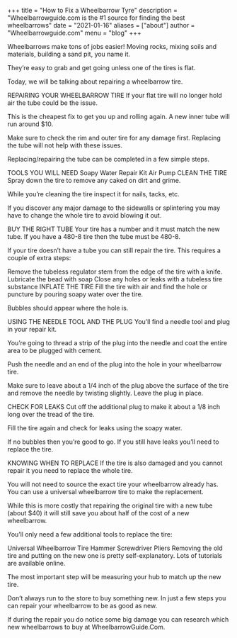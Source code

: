+++
title = "How to Fix a Wheelbarrow Tyre"
description = "Wheelbarrowguide.com is the #1 source for finding the best wheelbarrows"
date = "2021-01-16"
aliases = ["about"]
author = "Wheelbarrowguide.com"
menu = "blog"
+++



Wheelbarrows make tons of jobs easier! Moving rocks, mixing soils and materials, building a sand pit, you name it.

They’re easy to grab and get going unless one of the tires is flat.

Today, we will be talking about repairing a wheelbarrow tire.

REPAIRING YOUR WHEELBARROW TIRE
If your flat tire will no longer hold air the tube could be the issue.

This is the cheapest fix to get you up and rolling again. A new inner tube will run around $10.

Make sure to check the rim and outer tire for any damage first. Replacing the tube will not help with these issues.

Replacing/repairing the tube can be completed in a few simple steps.

TOOLS YOU WILL NEED
Soapy Water
Repair Kit
Air Pump
CLEAN THE TIRE
Spray down the tire to remove any caked on dirt and grime.

While you’re cleaning the tire inspect it for nails, tacks, etc.

If you discover any major damage to the sidewalls or splintering you may have to change the whole tire to avoid blowing it out.

BUY THE RIGHT TUBE
Your tire has a number and it must match the new tube. If you have a 480-8 tire then the tube must be 480-8.

If your tire doesn’t have a tube you can still repair the tire. This requires a couple of extra steps:

Remove the tubeless regulator stem from the edge of the tire with a knife.
Lubricate the bead with soap
Close any holes or leaks with a tubeless tire substance
INFLATE THE TIRE
Fill the tire with air and find the hole or puncture by pouring soapy water over the tire.

Bubbles should appear where the hole is.

USING THE NEEDLE TOOL AND THE PLUG
You’ll find a needle tool and plug in your repair kit.

You’re going to thread a strip of the plug into the needle and coat the entire area to be plugged with cement.

Push the needle and an end of the plug into the hole in your wheelbarrow tire.

Make sure to leave about a 1/4 inch of the plug above the surface of the tire and remove the needle by twisting slightly. Leave the plug in place.

CHECK FOR LEAKS
Cut off the additional plug to make it about a 1/8 inch long over the tread of the tire.

Fill the tire again and check for leaks using the soapy water.

If no bubbles then you’re good to go. If you still have leaks you’ll need to replace the tire.

KNOWING WHEN TO REPLACE
If the tire is also damaged and you cannot repair it you need to replace the whole tire.

You will not need to source the exact tire your wheelbarrow already has. You can use a universal wheelbarrow tire to make the replacement.

While this is more costly that repairing the original tire with a new tube (about $40) it will still save you about half of the cost of a new wheelbarrow.

You’ll only need a few additional tools to replace the tire:

Universal Wheelbarrow Tire
Hammer
Screwdriver
Pliers
Removing the old tire and putting on the new one is pretty self-explanatory. Lots of tutorials are available online.

The most important step will be measuring your hub to match up the new tire.

Don’t always run to the store to buy something new. In just a few steps you can repair your wheelbarrow to be as good as new.

If during the repair you do notice some big damage you can research which new wheelbarrows to buy at WheelbarrowGuide.Com.

